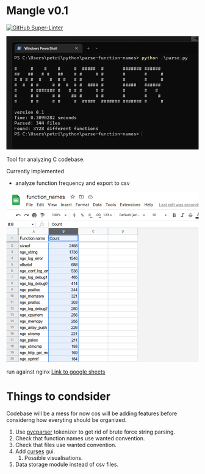 # Mangle v0.1
[![GitHub Super-Linter](https://github.com/oasdflkjo/mangle/workflows/Lint%20Code%20Base/badge.svg)](https://github.com/marketplace/actions/super-linter)

![image](pics/screenshot2.png)

Tool for analyzing C codebase.

Currently implemented
- analyze function frequency and export to csv

<!---image --->
![image](pics/screenshot.png)

run against nginx [Link to google sheets](https://docs.google.com/spreadsheets/d/1crQyoxLpZhjzFrsiogF74hqWBomWeefxM4VVichnnK4/edit?usp=sharing)


# Things to condsider

Codebase will be a mess for now cos will be adding features before considerng how everyting should be organized.


1. Use [pycparser](https://pypi.org/project/pycparser/) tokenizer to get rid of brute force string parsing.
1. Check that function names use wanted convention.
1. Check that files use wanted convention.
1. Add [curses](https://docs.python.org/3/howto/curses.html) gui.
    1. Possible visualisations.
1. Data storage module instead of csv files.
